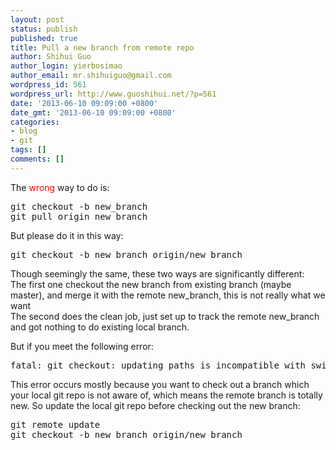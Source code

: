 ```yaml
---
layout: post
status: publish
published: true
title: Pull a new branch from remote repo
author: Shihui Guo
author_login: yierbosimao
author_email: mr.shihuiguo@gmail.com
wordpress_id: 561
wordpress_url: http://www.guoshihui.net/?p=561
date: '2013-06-10 09:09:00 +0800'
date_gmt: '2013-06-10 09:09:00 +0800'
categories:
- blog
- git
tags: []
comments: []
---
```

<p>The <span style="color: #ff0000;">wrong</span> way to do is:</p>
<pre>
git checkout -b new_branch
git pull origin new_branch
</pre>
<p>But please do it in this way:</p>
<pre>
git checkout -b new_branch origin/new_branch
</pre>
<p>Though seemingly the same, these two ways are significantly different:<br />
The first one checkout the new branch from existing branch (maybe master), and merge it with the remote new_branch, this is not really what we want<br />
The second does the clean job, just set up to track the remote new_branch and got nothing to do existing local branch.</p>
<p>But if you meet the following error:</p>
<pre>
fatal: git checkout: updating paths is incompatible with switching branches.
</pre>
<p>This error occurs mostly because you want to check out a branch which your local git repo is not aware of, which means the remote branch is totally new. So update the local git repo before checking out the new branch:</p>
<pre>
git remote update
git checkout -b new_branch origin/new_branch
</pre>
